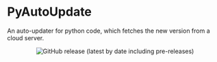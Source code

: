 <h1>PyAutoUpdate</h1>
<p>An auto-updater for python code, which fetches the new version from a cloud server.</p>
<div style="text-align:center"><img alt="GitHub release (latest by date including pre-releases)" src="https://img.shields.io/github/v/release/DD2476/PyAutoUpdate?include_prereleases"></div>
